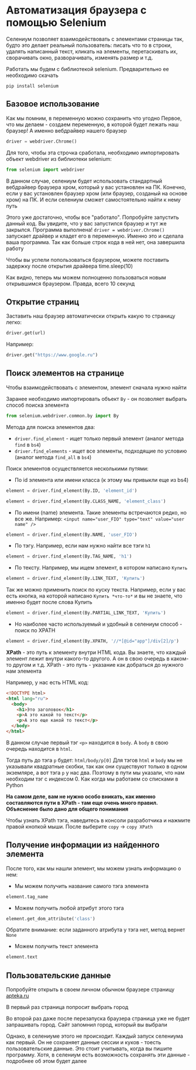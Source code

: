 # Автоматизация браузера с помощью Selenium

Селениум позволяет взаимодействовать с элементами страницы так, будто это делает реальный пользователь: писать что то в строки, удалять написанный текст, кликать на элементы, перетаскивать их, сворачивать окно, разворачивать, изменять размер и т.д.

Работать мы будем с библиотекой selenium. Предварительно ее необходимо скачать
```
pip install selenium
```
## Базовое использование

Как мы помним, в переменную можно сохранить что угодно
Первое, что мы делаем - создаем переменную, в которой будет лежать наш браузер! А именно вебдрайвер нашего браузер
```python
driver = webdriver.Chrome()
```
Для того, чтобы эта строчка сработала, необходимо импортировать объект webdriver из библиотеки selenium:
```python
from selenium import webdriver
```
В данном случае, селениум будет использовать стандартный вебдрайвер браузера хром, который у вас установлен на ПК. Конечно, если у вас установлен браузер хром (или браузер, созданый на основе хром) на ПК. И если селениум сможет самостоятельно найти к нему путь

Этого уже достаточно, чтобы все "работало". Попробуйте запустить данный код.
Вы увидите, что у вас запустился браузер и тут же закрылся. 
Программа выполнена! `driver = webdriver.Chrome()` запускает драйвер и кладет его в переменную. Именно это и сделала ваша программа. Так как больше строк кода в ней нет, она завершила работу

Чтобы вы успели попользоваться браузером, можете поставить задержку после открытия драйвера time.sleep(10)

Как видно, теперь мы можем полноценно пользоваться новым открывшимся браузером. Правда, всего 10 секунд

## Открытие страниц
Заставить наш браузер автоматически открыть какую то страницу легко:
```python
driver.get(url)
```
Например:
```python
driver.get("https://www.google.ru")
```
## Поиск элементов на странице
Чтобы взаимодействовать с элементом, элемент сначала нужно найти

Заранее необходимо импортировать объект `By` - он позволяет выбрать способ поиска элемента
```python
from selenium.webdriver.common.by import By
```

Метода для поиска элементов два:
- `driver.find_element` - ищет только первый элемент (аналог метода `find` в `bs4`)
- `driver.find_elements` - ищет все элементы, подходящие по условию (аналог метода `find_all` в `bs4`)

Поиск элементов осуществляется несколькими путями:
- По id элемента или имени класса (к этому мы привыкли еще из bs4)
```python
element = driver.find_element(By.ID, 'element_id')
```
```python
element = driver.find_element(By.CLASS_NAME, 'element_class')
```
- По имени (name) элемента. Такие элементы встречаются редко, но все же. Например: `<input name="user_FIO" type="text" value="user name" />`
```python
element = driver.find_element(By.NAME, 'user_FIO')
```
- По тэгу. Например, если нам нужно найти все тэги `h1`
```python
element = driver.find_element(By.TAG_NAME, 'h1')
```
- По тексту. Например, мы ищем элемент, в котором написано `Купить`
```python
element = driver.find_element(By.LINK_TEXT, 'Купить')
```
Так же можно применить поиск по куску текста. Например, если у вас есть кнопка, на которой написано `Купить *что-то*` и вы не знаете, что именно будет после слова Купить
```python
element = driver.find_element(By.PARTIAL_LINK_TEXT, 'Купить')
```
- Но наиболее часто используемый и удобный в селениум способ - поиск по XPATH
```python
element = driver.find_element(By.XPATH, '//*[@id="app"]/div[2]/p')
```

**XPath** - это путь к элементу внутри HTML кода. Вы знаете, что каждый элемент лежит внутри какого-то другого. А он в свою очередь в каком-то другом и т.д. XPath - это путь - указание как добраться до нужного нам элемента

Например, у нас есть HTML код:
```HTML
<!DOCTYPE html>
<html lang="ru">
  <body>
    <h1>Это заголовок</h1>
    <p>А это какой то текст</p>
    <p>А это еще какой то текст</p>
  </body>
</html>
```

В данном случае первый тэг `<p>` находится в `body`. А `body` в свою очередь находится в `html`. 

Тогда путь до тэга `p` будет: `html/body/p[0]`
Для тэгов `html` и `body` мы не указывали квадратные скобки, так как они существуют только в одном экземляре, а вот тэга `p` у нас два. Поэтому в пути мы указали, что нам необходим тэг с индексом 0. Как когда мы работаем со списками в Python

**На самом деле, вам не нужно особо вникать, как именно составляются пути в XPath - там еще очень много правил. Объяснение было дано для общего понимания**

Чтобы узнать XPath тэга, наведитесь в консоли разработчика и нажмите правой кнопкой мыши. После выберите `copy` -> `copy XPath`


## Получение информации из найденного элемента
После того, как мы нашли элемент, мы можем узнать информацию о нем:

- Мы можем получить название самого тэга элемента
```python
element.tag_name
```
- Можем получить любой атрибут этого тэга
```python
element.get_dom_attribute('class')
```
Обратите внимание: если заданного атрибута у тэга нет, метод вернет `None`
- Можем получить текст элемента
```python
element.text
```

## Пользовательские данные

Попробуйте открыть в своем личном обычном браузере страницу [apteka.ru](https://apteka.ru/search/?q=%D0%BF%D0%B0%D1%80%D0%B0%D1%86%D0%B5%D1%82%D0%B0%D0%BC%D0%BE%D0%BB)

В первый раз страница попросит выбрать город

Во второй раз даже после перезапуска браузера страница уже не будет запрашивать город. Сайт запомнил город, который вы выбрали

Однако, в селениуме этого не происходит. Каждый запуск селениума как первый. Он не сохраняет данные сессии и куков - тоесть пользовательские данные. Это стоит учитывать, когда вы пишите программу. Хотя, в селениум есть возможность сохранять эти данные - подробнее об этом будет далее
